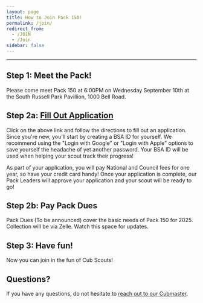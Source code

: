 ```yaml
---
layout: page
title: How to Join Pack 150!
permalink: /join/
redirect_from:
  - /JOIN
  - /Join
sidebar: false
---
```


************
## Step 1: Meet the Pack!
Please come meet Pack 150 at 6:00PM on Wednesday September 10th at the South Russell Park Pavillion, 1000 Bell Road.

## Step 2a: [Fill Out Application](https://my.scouting.org/VES/OnlineReg/1.0.0/?&tu=UF-MB-440paa0150)
Click on the above link and follow the directions to fill out an application. Since you're new, you'll start by creating a BSA ID for yourself. We recommend using the "Login with Google" or "Login with Apple" options to save yourself the headache of yet another password. Your BSA ID will be used when helping your scout track their progress!

As part of your application, you will pay National and Council fees for one year, so have your credit card handy! Once your application is complete, our Pack Leaders will approve your application and your scout will be ready to go!


## Step 2b: Pay Pack Dues
<!-- 
[Pay Pack Dues](https://pack-150-registration-2021-22.cheddarup.com)
-->
Pack Dues (To be announced) cover the basic needs of Pack 150 for 2025. 
Collection will be via Zelle.  Watch this space for updates.  
<!-- 
Click on the above link, then add _Cub Scout Registration_ to your cart. Answer the questions, check out, and you're all paid up!
-->

## Step 3: Have fun!
Now you can join in the fun of Cub Scouts!

## Questions?
If you have any questions, do not hesitate to [reach out to our Cubmaster](https://Pack150.org/info).

